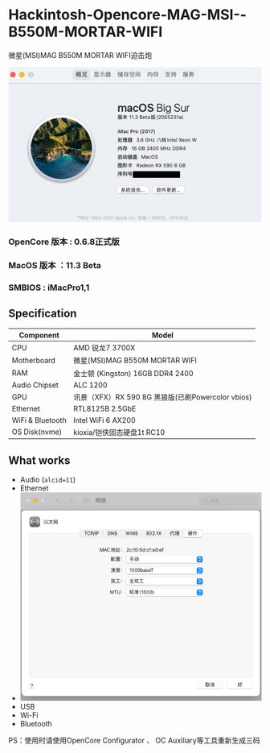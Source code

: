 #  Hackintosh-Opencore-MAG-MSI--B550M-MORTAR-WIFI

微星(MSI)MAG B550M MORTAR WIFI迫击炮

![MyOS](Pictures/MyOS.png)

### OpenCore 版本 : 0.6.8正式版

### MacOS 版本 ：11.3 Beta

### SMBIOS : iMacPro1,1

## Specification

| **Component**    | **Model**                                         |
| ---------------- | ------------------------------------------------- |
| CPU              | AMD 锐龙7 3700X                                   |
| Motherboard      | 微星(MSI)MAG B550M MORTAR WIFI                    |
| RAM              | 金士顿 (Kingston) 16GB DDR4 2400                  |
| Audio Chipset    | ALC 1200                                          |
| GPU              | 讯景（XFX）RX 590 8G 黑狼版(已刷Powercolor vbios) |
| Ethernet         | RTL8125B 2.5GbE                                   |
| WiFi & Bluetooth | Intel WiFi 6 AX200                                |
| OS Disk(nvme)    | kioxia/铠侠固态硬盘1t RC10                        |


## What works

- Audio (`alcid=11`)
- Ethernet
- ![Ethernet](Pictures/Ethernet.png)
- USB
- Wi-Fi
- Bluetooth

PS：使用时请使用OpenCore Configurator 、 OC Auxiliary等工具重新生成三码
